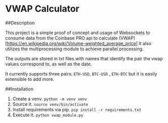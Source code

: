# VWAP Calculator

##Description

This project is a simple proof of concept and usage of Websockets to consume data from the Coinbase PRO api to calculate (VWAP)[https://en.wikipedia.org/wiki/Volume-weighted_average_price]
It also utilizes the multiprocessing module to achieve parallel processing.

The outputs are stored in txt files with names that identify the pair the vwap values correspond to, as well as the date.

It currently supports three pairs: `ETH-USD`, `BTC-USD` , `ETH-BTC` but it is easily extensible to add more.

##Installation

1. Create a venv. `python -m venv venv`
2. Source it. `source venv/bin/activate`
3. Install requirements via pip. `pip install -r requirements.txt`
4. Execute it. `python vwap_module.py`
